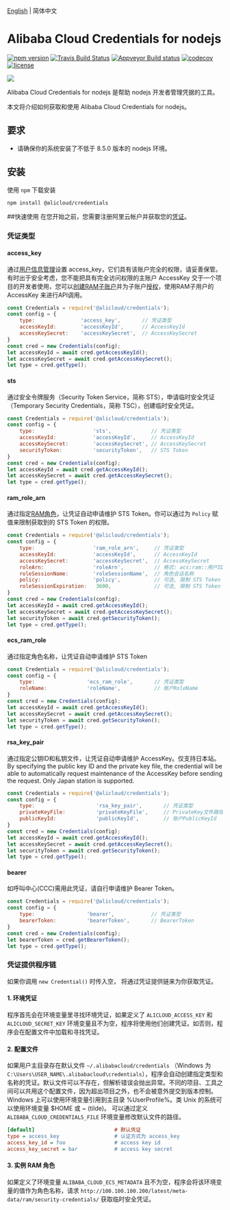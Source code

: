 [English](README.md) | 简体中文

# Alibaba Cloud Credentials for nodejs
[![npm version](https://badge.fury.io/js/@alicloud%2fcredentials.svg)](https://badge.fury.io/js/@alicloud%2fcredentials.svg)
[![Travis Build Status](https://api.travis-ci.org/aliyun/credentials-nodejs.svg?branch=master)](https://travis-ci.org/aliyun/credentials-nodejs)
[![Appveyor Build status](https://ci.appveyor.com/api/projects/status/m9wp3edgrt2c098a?svg=true)](https://ci.appveyor.com/project/aliyun/credentials-nodejs)
[![codecov](https://codecov.io/gh/aliyun/credentials-nodejs/branch/master/graph/badge.svg)](https://codecov.io/gh/aliyun/credentials-nodejs)
[![license](https://img.shields.io/github/license/mashape/apistatus.svg)](LICENSE)


![](https://aliyunsdk-pages.alicdn.com/icons/AlibabaCloud.svg)

Alibaba Cloud Credentials for nodejs 是帮助 nodejs 开发者管理凭据的工具。
                   
本文将介绍如何获取和使用 Alibaba Cloud Credentials for nodejs。

## 要求
- 请确保你的系统安装了不低于 8.5.0 版本的 nodejs 环境。

## 安装
使用 `npm` 下载安装

```sh
npm install @alicloud/credentials
```


##快速使用
在您开始之前，您需要注册阿里云帐户并获取您的[凭证](https://usercenter.console.aliyun.com/#/manage/ak)。

### 凭证类型

#### access_key
通过[用户信息管理][ak]设置 access_key，它们具有该账户完全的权限，请妥善保管。有时出于安全考虑，您不能把具有完全访问权限的主账户 AccessKey 交于一个项目的开发者使用，您可以[创建RAM子账户][ram]并为子账户[授权][permissions]，使用RAM子用户的 AccessKey 来进行API调用。
```js
const Credentials = require('@alicloud/credentials');
const config = {
	type:               'access_key',       // 凭证类型
	accessKeyId: 	    'accessKeyId',      // AccessKeyId
	accessKeySecret:    'accessKeySecret',  // AccessKeySecret
}
const cred = new Credentials(config);
let accessKeyId = await cred.getAccessKeyId();
let accessKeySecret = await cred.getAccessKeySecret();
let type = cred.getType();

```

#### sts
通过安全令牌服务（Security Token Service，简称 STS），申请临时安全凭证（Temporary Security Credentials，简称 TSC），创建临时安全凭证。
```js
const Credentials = require('@alicloud/credentials');
const config = {
	type:                   'sts',             // 凭证类型
	accessKeyId:            'accessKeyId',     // AccessKeyId
	accessKeySecret:        'accessKeySecret', // AccessKeySecret
	securityToken:          'securityToken',   // STS Token
}
const cred = new Credentials(config);
let accessKeyId = await cred.getAccessKeyId();
let accessKeySecret = await cred.getAccessKeySecret();
let type = cred.getType();
```

#### ram_role_arn
通过指定[RAM角色][RAM Role]，让凭证自动申请维护 STS Token。你可以通过为 `Policy` 赋值来限制获取到的 STS Token 的权限。
```js
const Credentials = require('@alicloud/credentials');
const config = {
	type:                   'ram_role_arn',     // 凭证类型
	accessKeyId:            'accessKeyId',      // AccessKeyId
	accessKeySecret:        'accessKeySecret',  // AccessKeySecret
	roleArn:                'roleArn',          // 格式: acs:ram::用户ID:role/角色名
	roleSessionName:        'roleSessionName',  // 角色会话名称
	policy:                 'policy',           // 可选, 限制 STS Token 的权限
	roleSessionExpiration:   3600,              // 可选, 限制 STS Token 的有效时间
}
const cred = new Credentials(config);
let accessKeyId = await cred.getAccessKeyId();
let accessKeySecret = await cred.getAccessKeySecret();
let securityToken = await cred.getSecurityToken();
let type = cred.getType();

```

#### ecs_ram_role
通过指定角色名称，让凭证自动申请维护 STS Token
```js
const Credentials = require('@alicloud/credentials');
const config = {
	type:                 'ecs_ram_role',       // 凭证类型
	roleName:             'roleName',           // 账户RoleName
}
const cred = new Credentials(config);
let accessKeyId = await cred.getAccessKeyId();
let accessKeySecret = await cred.getAccessKeySecret();
let securityToken = await cred.getSecurityToken();
let type = cred.getType();
```

#### rsa_key_pair
通过指定公钥ID和私钥文件，让凭证自动申请维护 AccessKey。仅支持日本站。 
By specifying the public key ID and the private key file, the credential will be able to automatically request maintenance of the AccessKey before sending the request. Only Japan station is supported. 
```js
const Credentials = require('@alicloud/credentials');
const config = {
	type:                    'rsa_key_pair',       // 凭证类型
	privateKeyFile:          'privateKeyFile',     // PrivateKey文件路径
	publicKeyId:             'publicKeyId',        // 账户PublicKeyId
}
const cred = new Credentials(config);
let accessKeyId = await cred.getAccessKeyId();
let accessKeySecret = await cred.getAccessKeySecret();
let securityToken = await cred.getSecurityToken();
let type = cred.getType();
```

#### bearer
如呼叫中心(CCC)需用此凭证，请自行申请维护 Bearer Token。
```js
const Credentials = require('@alicloud/credentials');
const config = {
	type:                 'bearer',            // 凭证类型
	bearerToken:          'bearerToken',       // BearerToken
}
const cred = new Credentials(config);
let bearerToken = cred.getBearerToken();
let type = cred.getType();
```

### 凭证提供程序链
如果你调用 `new Credential()` 时传入空， 将通过凭证提供链来为你获取凭证。

#### 1. 环境凭证
程序首先会在环境变量里寻找环境凭证，如果定义了 `ALICLOUD_ACCESS_KEY`  和 `ALICLOUD_SECRET_KEY` 环境变量且不为空，程序将使用他们创建凭证。如否则，程序会在配置文件中加载和寻找凭证。

#### 2. 配置文件
如果用户主目录存在默认文件 `~/.alibabacloud/credentials` （Windows 为 `C:\Users\USER_NAME\.alibabacloud\credentials`），程序会自动创建指定类型和名称的凭证。默认文件可以不存在，但解析错误会抛出异常。不同的项目、工具之间可以共用这个配置文件，因为超出项目之外，也不会被意外提交到版本控制。Windows 上可以使用环境变量引用到主目录 %UserProfile%。类 Unix 的系统可以使用环境变量 $HOME 或 ~ (tilde)。 可以通过定义 `ALIBABA_CLOUD_CREDENTIALS_FILE` 环境变量修改默认文件的路径。

```ini
[default]                          # 默认凭证
type = access_key                  # 认证方式为 access_key
access_key_id = foo                # access key id
access_key_secret = bar            # access key secret
```

#### 3. 实例 RAM 角色
如果定义了环境变量 `ALIBABA_CLOUD_ECS_METADATA` 且不为空，程序会将该环境变量的值作为角色名称，请求 `http://100.100.100.200/latest/meta-data/ram/security-credentials/` 获取临时安全凭证。


[ak]: https://usercenter.console.aliyun.com/#/manage/ak
[ram]: https://ram.console.aliyun.com/users
[policy]: https://www.alibabacloud.com/help/doc-detail/28664.htm?spm=a2c63.p38356.a3.3.27a63b01khWgdh
[permissions]: https://ram.console.aliyun.com/permissions
[RAM Role]: https://ram.console.aliyun.com/#/role/list